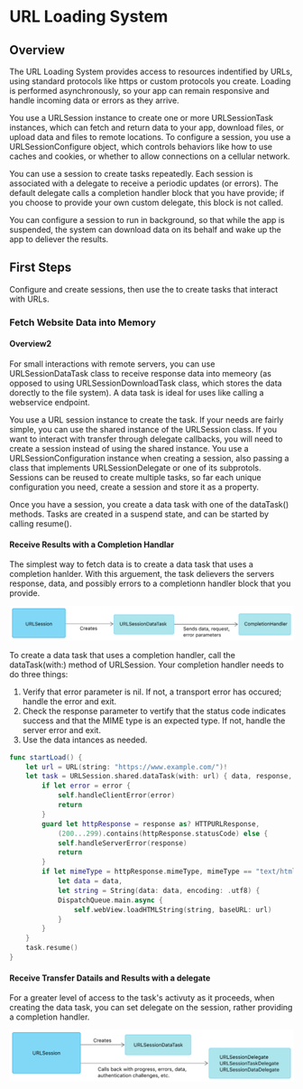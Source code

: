 # URL Loading System

## Overview

The URL Loading System provides access to resources indentified by URLs, using standard protocols like https or custom protocols you create. Loading is performed asynchronously, so your app can remain responsive and handle incoming data or errors as they arrive.

You use a URLSession instance to create one or more URLSessionTask instances, which can fetch and return data to your app, download files, or upload data and files to remote locations. To configure a session, you use a URLSessionConfigure object, which controls behaviors like how to use caches and cookies, or whether to allow connections on a cellular network.

You can use a session to create tasks repeatedly. Each session is associated with a delegate to receive a periodic updates (or errors). The default delegate calls a completion handler block that you have provide; if you choose to provide your own custom delegate, this block is not called.

You can configure a session to run in background, so that while the app is suspended, the system can download data on its behalf and wake up the app to deliever the results.

## First Steps

Configure and create sessions, then use the to create tasks that interact with URLs.

### Fetch Website Data into Memory

#### Overview2

For small interactions with remote servers, you can use URLSessionDataTask class to receive response data into memeory (as opposed to using URLSessionDownloadTask class, which stores the data dorectly to the file system). A data task is ideal for uses like calling a webservice endpoint.

You use a URL session instance to create the task. If your needs are fairly simple, you can use the shared instance of the URLSession class. If you want to interact with transfer through delegate callbacks, you will need to create a session instead of using the shared instance. You use a URLSessionConfiguration instance when creating a session, also passing a class that implements URLSessionDelegate or one of its subprotols. Sessions can be reused to create multiple tasks, so far each unique configuration you need, create a session and store it as a property.

Once you have a session, you create a data task with one of the dataTask() methods. Tasks are created in a suspend state, and can be started by calling resume().

#### Receive Results with a Completion Handlar

The simplest way to fetch data is to create a data task that uses a completion hanlder. With this arguement, the task delievers the servers response, data, and possibly errors to a completionn handler block that you provide.

![FetchData](./FetchData.png)

To create a data task that uses a completion handler, call the dataTask(with:) method of URLSession. Your completion handler needs to do three things:

1. Verify that error parameter is nil. If not, a transport error has occured; handle the error and exit.
2. Check the response parameter to vertify that the status code indicates success and that the MIME type is an expected type. If not, handle the server error and exit.
3. Use the data intances as needed.

```swift
func startLoad() {
    let url = URL(string: "https://www.example.com/")!
    let task = URLSession.shared.dataTask(with: url) { data, response, error in
        if let error = error {
            self.handleClientError(error)
            return
        }
        guard let httpResponse = response as? HTTPURLResponse,
            (200...299).contains(httpResponse.statusCode) else {
            self.handleServerError(response)
            return
        }
        if let mimeType = httpResponse.mimeType, mimeType == "text/html",
            let data = data,
            let string = String(data: data, encoding: .utf8) {
            DispatchQueue.main.async {
                self.webView.loadHTMLString(string, baseURL: url)
            }
        }
    }
    task.resume()
}
```

#### Receive Transfer Datails and Results with a delegate

For a greater level of access to the task's activuty as it proceeds, when creating the data task, you can set delegate on the session, rather providing a completion handler.

![FetchDataHandleDetails](./FetchDataHandleDetails.png)
